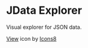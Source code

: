 # JData Explorer

Visual explorer for JSON data.

<a target="_blank" href="https://icons8.com/icon/112715/view">View</a> icon by <a target="_blank" href="https://icons8.com">Icons8</a>

